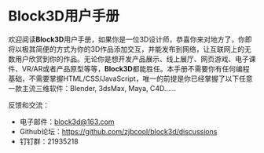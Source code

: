 # Block3D用户手册

欢迎阅读**Block3D**用户手册，如果你是一位3D设计师，恭喜你来对地方了，你即将以极其简便的方式为你的3D作品添加交互，并能发布到网络，让互联网上的无数用户欣赏到你的作品。无论你是想开发产品展示、线上展厅、网页游戏、电子课件、VR/AR或者产品原型等等，**Block3D**都能胜任。本手册不需要你有任何编程基础，不需要掌握HTML/CSS/JavaScript，唯一的前提是你已经掌握了以下任意一款主流三维软件：Blender, 3dsMax, Maya, C4D……

反馈和交流：

- 电子邮件：block3d@163.com
- Github论坛：<https://github.com/zjbcool/block3d/discussions>
- 钉钉群：21935218
